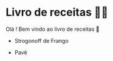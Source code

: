 # Livro de receitas :man_cook:

Olá ! Bem vindo ao livro de receitas :wave:

- Strogonoff de Frango

- Pavê

  